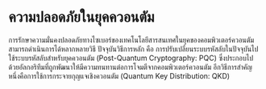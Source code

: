 
# ความปลอดภัยในยุคควอนตัม
การรักษาความมั่นคงปลอดภัยทางไซเบอร์ของเทคโนโลยีสารสนเทศในยุคของคอมพิวเตอร์ควอนตัมสามารถดำเนินการได้หลากหลายวิธี ปัจจุบันวิธีการหลัก คือ การปรับเปลี่ยนระบบรหัสลับในปัจจุบันไปใช้ระบบรหัสลับสำหรับยุคควอนตัม (Post-Quantum Cryptography: PQC) ซึ่งประกอบไปด้วยอัลกอริทึมที่ถูกพัฒนาให้มีความทนทานต่อการโจมตีจากคอมพิวเตอร์ควอนตัม อีกวิธีการสำคัญหนึ่งคือการใช้การกระจายกุญแจเชิงควอนตัม (Quantum Key Distribution: QKD)